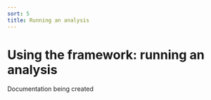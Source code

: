 ```yaml
---
sort: 5
title: Running an analysis
---
```


# Using the framework: running an analysis

Documentation being created
